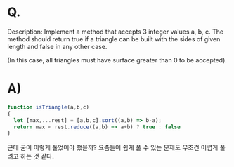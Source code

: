 # Q.
Description:
Implement a method that accepts 3 integer values a, b, c. The method should return true if a triangle can be built with the sides of given length and false in any other case.

(In this case, all triangles must have surface greater than 0 to be accepted).
# A)
```js
function isTriangle(a,b,c)
{ 
  let [max,...rest] = [a,b,c].sort((a,b) => b-a);
  return max < rest.reduce((a,b) => a+b) ? true : false
}
```

근데 굳이 이렇게 풀었어야 했을까? 요즘들어 쉽게 풀 수 있는 문제도 무조건 어렵게 풀려고 하는 것 같다. 

